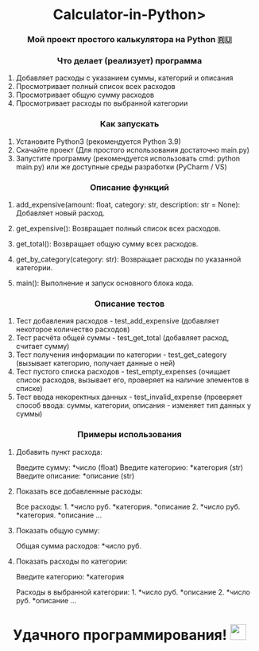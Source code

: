 <h1 align="center">Calculator-in-Python></h1>
<h3 align="center">Мой проект простого калькулятора на Python 🇷🇺</h3>

<h3 align="center">Что делает (реализует) программа</h3>

1. Добавляет расходы с указанием суммы, категорий и описания
2. Просмотривает полный список всех расходов
3. Просмотривает общую сумму расходов
4. Просмотривает расходы по выбранной категории

<h3 align="center">Как запускать</h3>

1. Установите Python3 (рекомендуется Python 3.9)
2. Скачайте проект (Для простого использования достаточно main.py)
3. Запустите программу (рекомендуется использовать cmd: python main.py) или же доступные среды разработки (PyCharm / VS)

<h3 align="center">Описание функций</h3>

1. add_expensive(amount: float, category: str, description: str = None):
    Добавляет новый расход.

2. get_expensive():
    Возвращает полный список всех расходов.

3. get_total():
    Возвращает общую сумму всех расходов.

4. get_by_category(category: str):
    Возвращает расходы по указанной категории.

5. main():
    Выполнение и запуск основного блока кода.
   
<h3 align="center">Описание тестов</h3>

1. Тест добавления расходов - test_add_expensive (добавляет некоторое количество расходов)
2. Тест расчёта общей суммы - test_get_total (добавляет расход, считает сумму)
3. Тест получения информации по категории - test_get_category (вызывает категорию, получает данные о ней)
4. Тест пустого списка расходов - test_empty_expenses (очищает список расходов, вызывает его, проверяет на наличие элементов в списке)
5. Тест ввода некоректных данных - test_invalid_expense (проверяет способ ввода: суммы, категории, описания - изменяет тип данных у суммы)

<h3 align="center">Примеры использования</h3>

1. Добавить пункт расхода:

    Введите сумму: *число (float)
    Введите категорию: *категория (str)
    Введите описание: *описание (str)

2. Показать все добавленные расходы:

    Все расходы:
        1. *число руб. *категория. *описание
        2. *число руб. *категория. *описание
        ...

3. Показать общую сумму:

    Общая сумма расходов: *число руб.

4. Показать расходы по категории:

    Введите категорию: *категория

    Расходы в выбранной категории:
        1. *число руб. *описание
        2. *число руб. *описание
        ...
    

<h1 align="center">Удачного программирования!
<img src="https://github.com/blackcater/blackcater/raw/main/images/Hi.gif" height="32"/></h1>
